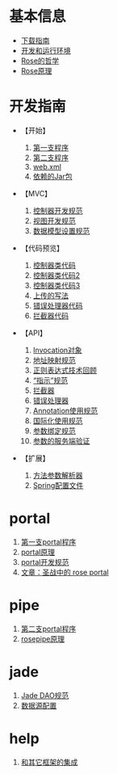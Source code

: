 # 基本信息 #

  * [下载指南](Rose_Download.md)
  * [开发和运行环境](Rose_Environment.md)
  * [Rose的哲学](Rose_Philosophy.md)
  * [Rose原理](Rose_Architect.md)

# 开发指南 #

  * 【开始】
    1. [第一支程序](Rose_Guide_Getting_Started.md)
    1. [第二支程序](Rose_Guide_Application2.md)
    1. [web.xml](Rose_Guide_WEB_XML.md)
    1. [依赖的Jar包](Rose_Guide_Dependencies.md)

  * 【MVC】
    1. [控制器开发规范](Rose_Guide_Controller.md)
    1. [视图开发规范](Rose_Guide_View.md)
    1. [数据模型设置规范](Rose_Guide_Model.md)

  * 【代码预览】
    1. [控制器类代码](Rose_Code_Fragment_Controller.md)
    1. [控制器类代码2](Rose_Code_Fragment_Controller2.md)
    1. [控制器类代码3](Rose_Code_Fragment_Controller3.md)
    1. [上传的写法](Rose_Code_Fragment_Controller4_upload.md)
    1. [错误处理器代码](Rose_Code_Fragment_ErrorHandler.md)
    1. [拦截器代码](Rose_Code_Fragment_Interceptor.md)



  * 【API】
    1. [Invocation对象](Rose_Guide_Invocation.md)
    1. [地址映射规范](Rose_Guide_Mapping.md)
    1. [正则表达式技术回顾](Rose_Guide_Regex.md)
    1. [“指示”规范](Rose_Guide_Instruction.md)
    1. [拦截器](Rose_Guide_Interceptor.md)
    1. [错误处理器](Rose_Guide_Error_Handler.md)
    1. [Annotation使用规范](Rose_Guide_Annotation.md)
    1. [国际化使用规范](Rose_Guide_Message_Source.md)
    1. [参数绑定规范](Rose_Guide_Binding.md)
    1. [参数的服务端验证](Rose_Guide_Validation.md)

  * 【扩展】
    1. [方法参数解析器](Rose_Guide_Param_Resolver.md)
    1. [Spring配置文件](Rose_Guide_Application_Context.md)

# portal #
  1. [第一支portal程序](Rose_Portal_Demo.md)
  1. [portal原理](Rose_Portal_Inside.md)
  1. [portal开发规范](Rose_Guide_Portal.md)
  1. [文章：圣战中的 rose portal](Rose_SJ.md)

# pipe #
  1. [第二支portal程序](Rose_RosePipe_Demo.md)
  1. [rosepipe原理](Rose_RosePipe_Inside.md)

# jade #
  1. [Jade DAO规范](Jade_DAO_Spec.md)
  1. [数据源配置](Jade_DataSource.md)

# help #
  1. [和其它框架的集成](With_Other_Web_Frameworks.md)